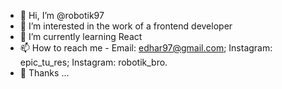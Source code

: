 - 👋 Hi, I’m @robotik97
- 👀 I’m interested in the work of a frontend developer
- 🌱 I’m currently learning React
- 📫 How to reach me -
  Email: edhar97@gmail.com;
  Instagram: epic_tu_res;
  Instagram: robotik_bro. 
- 💞️ Thanks ...
